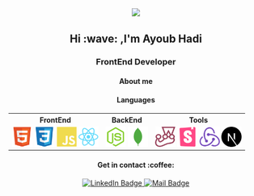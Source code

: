 <div align='center'>
    <section id="header">
        <img src="https://media0.giphy.com/media/RcsonxhFOqAdOiHeWB/giphy.gif?cid=790b7611c1e084726ed4e1eac0e8802ef0af16dd2775fc8a&rid=giphy.gif&ct=s" height="100" />
        <h2>Hi :wave: ,I'm Ayoub Hadi</h2>
        <h3>FrontEnd Developer</h3>
    </section>
    <section id="about">
    <h4>About me</h4>
    </section>
    <section id="languages">
        <h4>Languages</h4>
        <table>
            <tr>
                <th>FrontEnd</th>
                <th>BackEnd</th>
                <th>Tools</th>
            </tr>
            <td>
                    <img src="https://raw.githubusercontent.com/devicons/devicon/1119b9f84c0290e0f0b38982099a2bd027a48bf1/icons/html5/html5-original.svg" width="40" />
                    <img src="https://raw.githubusercontent.com/devicons/devicon/1119b9f84c0290e0f0b38982099a2bd027a48bf1/icons/css3/css3-original.svg" width="40" />
                    <img src="https://raw.githubusercontent.com/devicons/devicon/1119b9f84c0290e0f0b38982099a2bd027a48bf1/icons/javascript/javascript-plain.svg" width="40" />
                    <img src="https://raw.githubusercontent.com/devicons/devicon/1119b9f84c0290e0f0b38982099a2bd027a48bf1/icons/react/react-original.svg" width="40" />
            </td>
            <td>
                    <img src="https://raw.githubusercontent.com/devicons/devicon/1119b9f84c0290e0f0b38982099a2bd027a48bf1/icons/nodejs/nodejs-plain.svg" width="40" />
                    <img src="https://raw.githubusercontent.com/devicons/devicon/1119b9f84c0290e0f0b38982099a2bd027a48bf1/icons/mongodb/mongodb-plain.svg" width="40" />
            </td>
            <td>
                <img src="https://raw.githubusercontent.com/devicons/devicon/1119b9f84c0290e0f0b38982099a2bd027a48bf1/icons/jest/jest-plain.svg" width="40" />
                <img src="https://raw.githubusercontent.com/devicons/devicon/1119b9f84c0290e0f0b38982099a2bd027a48bf1/icons/storybook/storybook-original.svg" width="40" />
                <img src="https://raw.githubusercontent.com/devicons/devicon/1119b9f84c0290e0f0b38982099a2bd027a48bf1/icons/redux/redux-original.svg" width="40" />
                <img src="https://raw.githubusercontent.com/devicons/devicon/1119b9f84c0290e0f0b38982099a2bd027a48bf1/icons/nextjs/nextjs-original.svg" width="40" />
            </td>
        </table>
    </section>
    <section id="contact">
        <h4>Get in contact :coffee:</h4>
        <a href="https://www.linkedin.com/in/ayoub-hadi-a8a023243/">
            <img src="https://img.shields.io/badge/LinkedIn-0a66c2?style=for-the-badge&logo=linkedin&logoColor=white" alt="LinkedIn Badge"/>
        </a>
        <a href="mailto: eyub.kh@gmail.com">
            <img src="https://img.shields.io/badge/Mail-orangered?style=for-the-badge&logo=gmail&logoColor=white" alt="Mail Badge"/>
        </a>
    </section>
</div>
